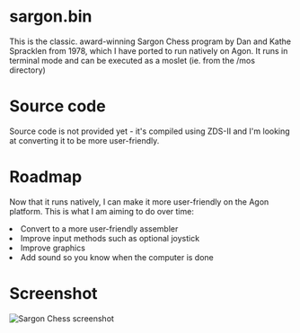 # sargon.bin
This is the classic. award-winning Sargon Chess program by Dan and Kathe Spracklen from 1978, which I have ported to run natively on Agon. It runs in terminal mode and can be executed as a moslet (ie. from the /mos directory)

# Source code
Source code is not provided yet - it's compiled using ZDS-II and I'm looking at converting it to be more user-friendly.

# Roadmap
Now that it runs natively, I can make it more user-friendly on the Agon platform. This is what I am aiming to do over time:
<li>Convert to a more user-friendly assembler</li>
<li>Improve input methods such as optional joystick</li>
<li>Improve graphics</li>
<li>Add sound so you know when the computer is done</li>

# Screenshot
![Sargon Chess screenshot](calc24_Capture.PNG)
